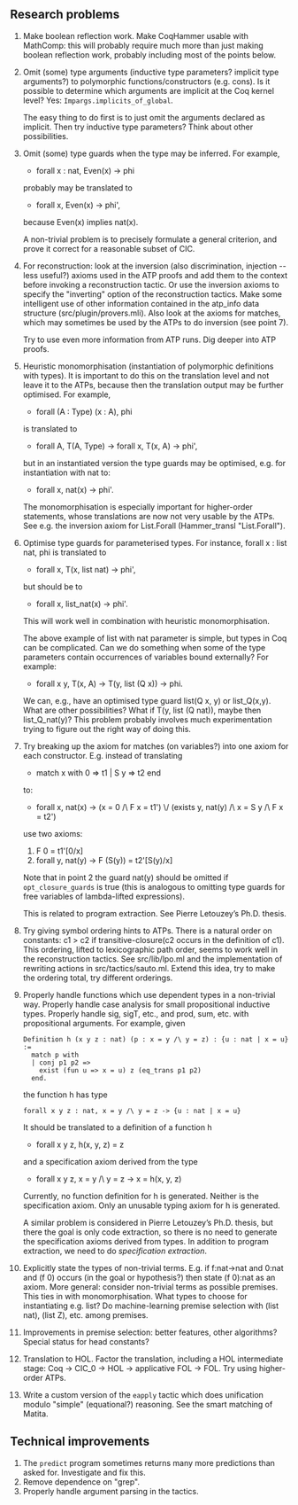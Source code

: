 Research problems
-----------------

1. Make boolean reflection work. Make CoqHammer usable with MathComp:
   this will probably require much more than just making boolean
   reflection work, probably including most of the points below.

2. Omit (some) type arguments (inductive type parameters? implicit
   type arguments?) to polymorphic functions/constructors
   (e.g. cons). Is it possible to determine which arguments are
   implicit at the Coq kernel level? Yes:
   `Impargs.implicits_of_global`.

	The easy thing to do first is to just omit the arguments declared
	as implicit. Then try inductive type parameters? Think about other
	possibilities.

3. Omit (some) type guards when the type may be inferred. For example,

   * forall x : nat, Even(x) -> phi

   probably may be translated to

   * forall x, Even(x) -> phi',

   because Even(x) implies nat(x).

   A non-trivial problem is to precisely formulate a general
   criterion, and prove it correct for a reasonable subset of CIC.

4. For reconstruction: look at the inversion (also discrimination,
   injection -- less useful?) axioms used in the ATP proofs and add
   them to the context before invoking a reconstruction tactic. Or use
   the inversion axioms to specify the "inverting" option of the
   reconstruction tactics. Make some intelligent use of other
   information contained in the atp_info data structure
   (src/plugin/provers.mli). Also look at the axioms for matches,
   which may sometimes be used by the ATPs to do inversion (see point
   7).

   Try to use even more information from ATP runs. Dig deeper into ATP
   proofs.

5. Heuristic monomorphisation (instantiation of polymorphic
   definitions with types). It is important to do this on the
   translation level and not leave it to the ATPs, because then the
   translation output may be further optimised. For example,

   * forall (A : Type) (x : A), phi

   is translated to

   * forall A, T(A, Type) -> forall x, T(x, A) -> phi',

   but in an instantiated version the type guards may be optimised,
   e.g. for instantiation with nat to:

   * forall x, nat(x) -> phi'.

   The monomorphisation is especially important for higher-order
   statements, whose translations are now not very usable by the
   ATPs. See e.g. the inversion axiom for List.Forall (Hammer_transl
   "List.Forall").

6. Optimise type guards for parameterised types. For instance,
   forall x : list nat, phi is translated to

   * forall x, T(x, list nat) -> phi',

   but should be to

   * forall x, list_nat(x) -> phi'.

   This will work well in combination with heuristic monomorphisation.

   The above example of list with nat parameter is simple, but types
   in Coq can be complicated. Can we do something when some of the
   type parameters contain occurrences of variables bound externally?
   For example:

   * forall x y, T(x, A) -> T(y, list (Q x)) -> phi.

   We can, e.g., have an optimised type guard list(Q x, y) or
   list\_Q(x,y). What are other possibilities? What if T(y, list (Q
   nat)), maybe then list\_Q\_nat(y)? This problem probably involves
   much experimentation trying to figure out the right way of doing
   this.

7. Try breaking up the axiom for matches (on variables?) into one
   axiom for each constructor. E.g. instead of translating

   * match x with 0 => t1 | S y => t2 end

   to:

   * forall x, nat(x) -> (x = 0 /\ F x = t1') \\/
						 (exists y, nat(y) /\ x = S y /\ F x = t2')

   use two axioms:

   1. F 0 = t1'[0/x]
   2. forall y, nat(y) -> F (S(y)) = t2'[S(y)/x]

   Note that in point 2 the guard nat(y) should be omitted if
   `opt_closure_guards` is true (this is analogous to omitting type
   guards for free variables of lambda-lifted expressions).

   This is related to program extraction. See Pierre Letouzey’s
   Ph.D. thesis.

8. Try giving symbol ordering hints to ATPs. There is a natural order
   on constants: c1 > c2 if transitive-closure(c2 occurs in the
   definition of c1). This ordering, lifted to lexicographic path
   order, seems to work well in the reconstruction tactics. See
   src/lib/lpo.ml and the implementation of rewriting actions in
   src/tactics/sauto.ml. Extend this idea, try to make the ordering
   total, try different orderings.

9. Properly handle functions which use dependent types in a
   non-trivial way. Properly handle case analysis for small
   propositional inductive types. Properly handle sig, sigT, etc., and
   prod, sum, etc. with propositional arguments. For example, given

   ```coq
   Definition h (x y z : nat) (p : x = y /\ y = z) : {u : nat | x = u} :=
	 match p with
	 | conj p1 p2 =>
	   exist (fun u => x = u) z (eq_trans p1 p2)
	 end.
   ```

   the function h has type

   ```coq
   forall x y z : nat, x = y /\ y = z -> {u : nat | x = u}
   ```

   It should be translated to a definition of a function h

   * forall x y z, h(x, y, z) = z

   and a specification axiom derived from the type

   * forall x y z, x = y /\ y = z -> x = h(x, y, z)

   Currently, no function definition for h is generated. Neither is
   the specification axiom. Only an unusable typing axiom for h is
   generated.

   A similar problem is considered in Pierre Letouzey’s Ph.D. thesis,
   but there the goal is only code extraction, so there is no need to
   generate the specification axioms derived from types. In addition
   to program extraction, we need to do *specification extraction*.

10. Explicitly state the types of non-trivial terms. E.g. if
	f:nat->nat and 0:nat and (f 0) occurs (in the goal or hypothesis?)
	then state (f 0):nat as an axiom. More general: consider
	non-trivial terms as possible premises. This ties in with
	monomorphisation. What types to choose for instantiating
	e.g. list? Do machine-learning premise selection with (list nat),
	(list Z), etc. among premises.

11. Improvements in premise selection: better features, other
	algorithms? Special status for head constants?

12. Translation to HOL. Factor the translation, including a HOL
	intermediate stage: Coq -> CIC_0 -> HOL -> applicative FOL ->
	FOL. Try using higher-order ATPs.

13. Write a custom version of the `eapply` tactic which does
	unification modulo "simple" (equational?) reasoning. See the smart
	matching of Matita.

Technical improvements
----------------------

1. The `predict` program sometimes returns many more predictions than
   asked for. Investigate and fix this.
2. Remove dependence on "grep".
3. Properly handle argument parsing in the tactics.

